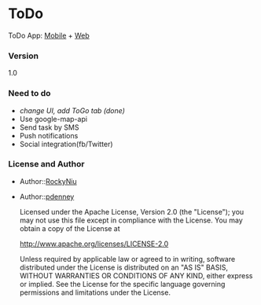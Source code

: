 ToDo
========

ToDo App: [Mobile](/MTM/README.md) + [Web](/WTM/README.md)

### Version
1.0

### Need to do
* *change UI, add ToGo tab (done)*
* Use google-map-api
* Send task by SMS
* Push notifications
* Social integration(fb/Twitter)

### License and Author
* Author::[RockyNiu](https://github.com/RockyNiu)
* Author::[pdenney](https://github.com/pdenney)

  Licensed under the Apache License, Version 2.0 (the "License"); you may not use this file except in compliance with the License. You may obtain a copy of the License at

  http://www.apache.org/licenses/LICENSE-2.0

  Unless required by applicable law or agreed to in writing, software distributed under the License is distributed on an "AS IS" BASIS, WITHOUT WARRANTIES OR CONDITIONS OF ANY KIND, either express or implied. See the License for the specific language governing permissions and limitations under the License.
